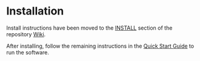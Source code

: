 # Installation

Install instructions have been moved to the [INSTALL](https://github.com/profitcoin-profit/profit-blockchain/wiki/INSTALL) section of the repository [Wiki](https://github.com/profitcoin-profit/profit-blockchain/wiki).

After installing, follow the remaining instructions in the
[Quick Start Guide](https://github.com/profitcoin-profit/profit-blockchain/wiki/Quick-Start-Guide)
to run the software.
